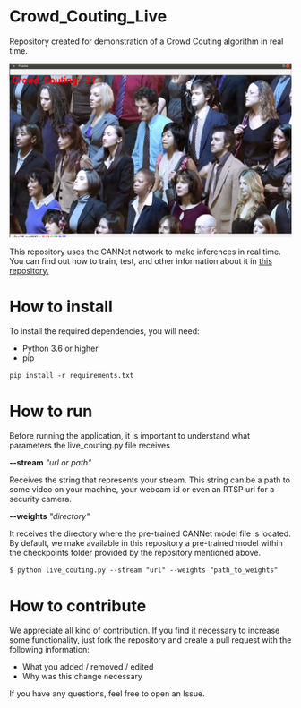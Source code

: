 # Crowd_Couting_Live

Repository created for demonstration of a Crowd Couting algorithm in real time.

![Live Crowd Couting Demo](./images/crowd.png)

This repository uses the CANNet network to make inferences in real time. You can find out how to train, test, and other information about it in [this repository.](https://github.com/CommissarMa/Context-Aware_Crowd_Counting-pytorch)


# How to install

To install the required dependencies, you will need:

- Python 3.6 or higher
- pip

```
pip install -r requirements.txt
```


# How to run

Before running the application, it is important to understand what parameters the live_couting.py file receives


**--stream** *"url or path"*

Receives the string that represents your stream. This string can be a path to some video on your machine, your webcam id or even an RTSP url for a security camera.

**--weights** *"directory"*

It receives the directory where the pre-trained CANNet model file is located. By default, we make available in this repository a pre-trained model within the checkpoints folder provided by the repository mentioned above.

```
$ python live_couting.py --stream "url" --weights "path_to_weights"
```

# How to contribute

We appreciate all kind of contribution. If you find it necessary to increase some functionality, just fork the repository and create a pull request with the following information:

- What you added / removed / edited
- Why was this change necessary

If you have any questions, feel free to open an Issue.

